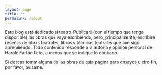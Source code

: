 ```yaml
---
layout: page
title: ""
permalink: /about
---
```


Este blog está dedicado al teatro. Publicaré (con el tiempo que tenga disponible) las obras que vaya escribiendo, pero, principalmente, escribiré reseñas de obras teatrales, libros y técnicas teatrales que aún sigo aprendiendo. Todo contenido responde a la autoría y opinión personal de Harold Farfán Reto, a menos que se indique lo contrario.

Si deseas tomar alguna de las obras de esta página para ensayos u otro fin, por favor, avísame.
